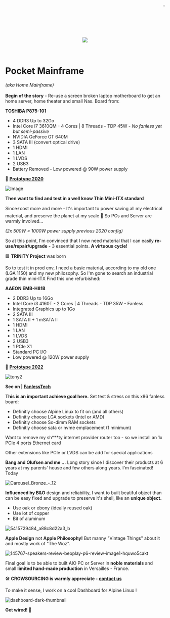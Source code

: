 <div align="right" dir="auto">
<img src="https://user-images.githubusercontent.com/45216746/226208297-32a0371b-83db-4a0e-ae33-70e74ca2b2e5.png" width="1.75%" style="max-width: 100%;">
</div>
<br>
<br>
<div align="center" dir="auto">
<img src="https://user-images.githubusercontent.com/45216746/221048916-d990ce07-dc89-4f1c-9e76-aeea75a173a0.png" style="max-width: 100%;">
</div>
<br>
<br>

# Pocket Mainframe
*(aka Home Mainframe)*
<br>
<br>
**Begin of the story** - Re-use a screen broken laptop motherboard to get an home server, home theater and small Nas. Board from:

**TOSHIBA P875-101**
- 4 DDR3 Up to 32Go
- Intel Core i7 3610QM - 4 Cores | 8 Threads - TDP 45W - *No fanless yet but semi-passive*
- NVIDIA GeForce GT 640M
- 3 SATA III (convert optical drive)
- 1 HDMI
- 1 LAN
- 1 LVDS
- 2 USB3
- Battery Removed - Low powered @ 90W power supply

🧪 <ins>**Prototype 2020**</ins>

![Image](https://user-images.githubusercontent.com/45216746/256324634-31182e39-67ad-4231-b7aa-39bce59471ee.jpeg)

**Then want to find and test in a well know Thin Mini-ITX standard**

Since⚡cost more and more - It's important to power saving all my electrical material, and preserve the planet at my scale 🌳 So PCs and Server are warmly involved... 

*(2x 500W = 1000W power supply previous 2020 config)*

So at this point, I'm convinced that I now need material that I can easily **re-use/repair/upgrade** - 3 essential points. **A virtuous cycle!**

🟪 **TRINITY Project** was born<br> 

So to test it in prod env, I need a basic material, according to my old one (LGA 1150) and my new philosophy. So I'm gone to search an industrial grade thin mini-ITX
Find this one refurbished:

**AAEON EMB-H81B**
- 2 DDR3 Up to 16Go
- Intel Core i3 4160T - 2 Cores | 4 Threads - TDP 35W - Fanless
- Integrated Graphics up to 1Go
- 2 SATA III
- 1 SATA II + 1 mSATA II 
- 1 HDMI
- 1 LAN
- 1 LVDS
- 2 USB3
- 1 PCIe X1
- Standard PC I/O
- Low powered @ 120W power supply

🧪 <ins>**Prototype 2022**</ins>

![tony2](https://github.com/trinity-labs/trinity-project/assets/45216746/844d8091-d92c-468a-bcde-c6405d0871ef)

**See on | [FanlessTech](https://www.fanlesstech.com/2023/05/750g-copper-cooler.html)**

**This is an important achieve goal here.** Set test & stress on this x86 fanless board:

- Definitly choose Alpine Linux to fit on (and all others)
- Definitly choose LGA sockets (Intel or AMD)
- Definitly choose So-dimm RAM sockets
- Definitly choose sata or nvme emplacement (1 minimum)

Want to remove my sh***ty internet provider router too - so we install an 1x PCIe 4 ports Ethernet card

Other extensions like PCIe or LVDS can be add for special applications

**Bang and Olufsen and me ...**
Long story since I discover their products at 6 years at my parents' house and few others along years. I'm fascinated! Today 

![Carousel_Bronze_-_12](https://github.com/trinity-labs/trinity-labs/assets/45216746/7614adaa-4114-4d94-9687-532f39a2ec16)

**Influenced by B&O** design and reliability, I want to built beatiful object than can be easy fixed and upgrade to preserve it's shell, like an **unique object.**

- Use oak or ebony (ideally reused oak)
- Use lot of copper 
- Bit of aluminum

![5415729484_a88c8d22a3_b](https://github.com/trinity-labs/trinity-labs/assets/45216746/60191e70-4a65-4ff2-9e17-6915615b3c37)


**Apple Design** not **Apple Philosophy!** But manny "Vintage Things" about it and mostly work of "The Woz". 

![145767-speakers-review-beoplay-p6-review-image1-hquwo5cakt](https://github.com/trinity-labs/trinity-labs/assets/45216746/46ea2b0d-59c6-4ead-b83a-62f079f5de93)

Final goal is to be able to built AIO PC or Server in **noble materials** and small **limited hand-made production** in Versailles - France.

🛠️ **CROWSOURCING is warmly appreciate - <a href="mailto:trinity.reboot@gmail.com">contact us</a>**

To make it sense, I work on a cool Dashboard for Alpine Linux !

![dashboard-dark-thumbnail](https://github.com/trinity-labs/trinity-labs/assets/45216746/f457c54e-1ffc-4922-9f21-eaea0e7822b4)


**Get wired! 💜**
